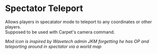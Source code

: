 # Spectator Teleport
Allows players in specatator mode to teleport to any coordinates or other players.  
Supposed to be used with Carpet's camera command.

*Mod icon is inspired by Wavetech admin JKM forgetting he has OP and teleporting around in spectator via a world map*
